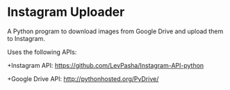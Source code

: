Instagram Uploader
==================

A Python program to download images from Google Drive and upload them to Instagram.

Uses the following APIs:

+Instagram API: https://github.com/LevPasha/Instagram-API-python

+Google Drive API: http://pythonhosted.org/PyDrive/